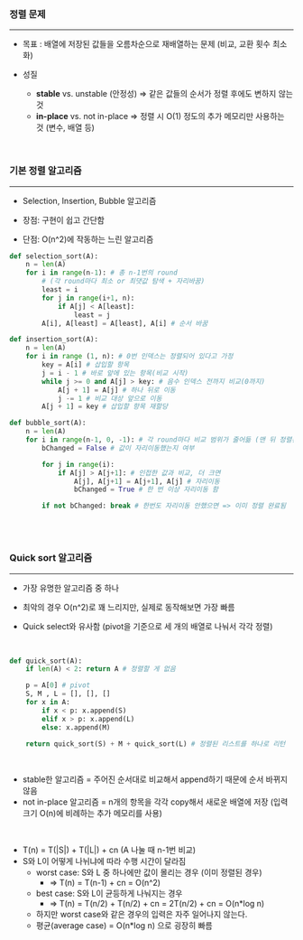 ### 정렬 문제

---

- 목표 : 배열에 저장된 값들을 오름차순으로 재배열하는 문제 (비교, 교환 횟수 최소화)

- 성질
  - **stable** vs. unstable (안정성) ⇒ 같은 값들의 순서가 정렬 후에도 변하지 않는 것
  - **in-place** vs. not in-place ⇒ 정렬 시 O(1) 정도의 추가 메모리만 사용하는 것 (변수, 배열 등)

<br/>

### 기본 정렬 알고리즘

---

- Selection, Insertion, Bubble 알고리즘

- 장점: 구현이 쉽고 간단함

- 단점: O(n^2)에 작동하는 느린 알고리즘

```python
def selection_sort(A):
    n = len(A)
    for i in range(n-1): # 총 n-1번의 round
        # (각 round마다 최소 or 최댓값 탐색 + 자리바꿈)
        least = i
        for j in range(i+1, n):
            if A[j] < A[least]:
                least = j
        A[i], A[least] = A[least], A[i] # 순서 바꿈
```

```python
def insertion_sort(A):
    n = len(A)
    for i in range (1, n): # 0번 인덱스는 정렬되어 있다고 가정
        key = A[i] # 삽입할 항목
        j = i - 1 # 바로 앞에 있는 항목(비교 시작)
        while j >= 0 and A[j] > key: # 음수 인덱스 전까지 비교(0까지)
            A[j + 1] = A[j] # 하나 뒤로 이동
            j -= 1 # 비교 대상 앞으로 이동
        A[j + 1] = key # 삽입할 항목 재할당
```

```python
def bubble_sort(A):
    n = len(A)
    for i in range(n-1, 0, -1): # 각 round마다 비교 범위가 줄어듦 (맨 뒤 정렬된 부분 제외)
        bChanged = False # 값이 자리이동했는지 여부

        for j in range(i):
            if A[j] > A[j+1]: # 인접한 값과 비교, 더 크면
                A[j], A[j+1] = A[j+1], A[j] # 자리이동
                bChanged = True # 한 번 이상 자리이동 함

        if not bChanged: break # 한번도 자리이동 안했으면 => 이미 정렬 완료됨
```

<br/>
<br/>

### Quick sort 알고리즘

---

- 가장 유명한 알고리즘 중 하나

- 최악의 경우 O(n^2)로 꽤 느리지만, 실제로 동작해보면 가장 빠름

- Quick select와 유사함 (pivot을 기준으로 세 개의 배열로 나눠서 각각 정렬)

<br/>

```python
def quick_sort(A):
	if len(A) < 2: return A # 정렬할 게 없음

	p = A[0] # pivot
	S, M , L = [], [], []
	for x in A:
		if x < p: x.append(S)
		elif x > p: x.append(L)
		else: x.append(M)

	return quick_sort(S) + M + quick_sort(L) # 정렬된 리스트를 하나로 리턴
```

<br/>

- stable한 알고리즘 = 주어진 순서대로 비교해서 append하기 때문에 순서 바뀌지 않음
- not in-place 알고리즘 = n개의 항목을 각각 copy해서 새로운 배열에 저장 (입력 크기 O(n)에 비례하는 추가 메모리를 사용)

<br/>

- T(n) = T(|S|) + T(|L|) + cn (A 나눌 때 n-1번 비교)
- S와 L이 어떻게 나뉘냐에 따라 수행 시간이 달라짐
  - worst case: S와 L 중 하나에만 값이 몰리는 경우 (이미 정렬된 경우)
    - ⇒ T(n) = T(n-1) + cn = O(n^2)
  - best case: S와 L이 균등하게 나눠지는 경우
    - ⇒ T(n) = T(n/2) + T(n/2) + cn = 2T(n/2) + cn = O(n\*log n)
  - 하지만 worst case와 같은 경우의 입력은 자주 일어나지 않는다.
  - 평균(average case) = O(n\*log n) 으로 굉장히 빠름
